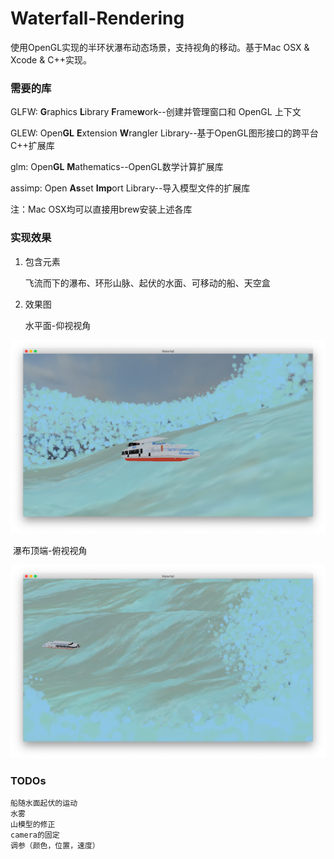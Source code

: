 # Waterfall-Rendering
使用OpenGL实现的半环状瀑布动态场景，支持视角的移动。基于Mac OSX & Xcode & C++实现。



### 需要的库
GLFW: **G**raphics **L**ibrary **F**rame**w**ork--创建并管理窗口和 OpenGL 上下文

GLEW:  Open**GL** **E**xtension **W**rangler Library--基于OpenGL图形接口的跨平台C++扩展库

glm: Open**GL** **M**athematics--OpenGL数学计算扩展库

assimp: Open **As**set **Imp**ort Library--导入模型文件的扩展库

注：Mac OSX均可以直接用brew安装上述各库



### 实现效果

1. 包含元素

   飞流而下的瀑布、环形山脉、起伏的水面、可移动的船、天空盒



2. 效果图

   水平面-仰视视角

![bottom-view](./material/readme-pics/bottom-view.png)



​	瀑布顶端-俯视视角

![up-view](./material/readme-pics/up-view.png)




### TODOs

```
船随水面起伏的运动
水雾
山模型的修正
camera的固定
调参（颜色，位置，速度）
```